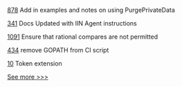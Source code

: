 
[878](https://github.com/hyperledger/fabric-samples/pull/878) Add in examples and notes on using PurgePrivateData

[341](https://github.com/hyperledger-labs/weaver-dlt-interoperability/pull/341) Docs Updated with IIN Agent instructions

[1091](https://github.com/hyperledger/solang/pull/1091) Ensure that rational compares are not permitted

[434](https://github.com/hyperledger-labs/fabric-token-sdk/pull/434) remove GOPATH from CI script

[10](https://github.com/hyperledger-labs/cckit/pull/10) Token extension


[See more >>>](https://start-here.hyperledger.org/pull-requests)
